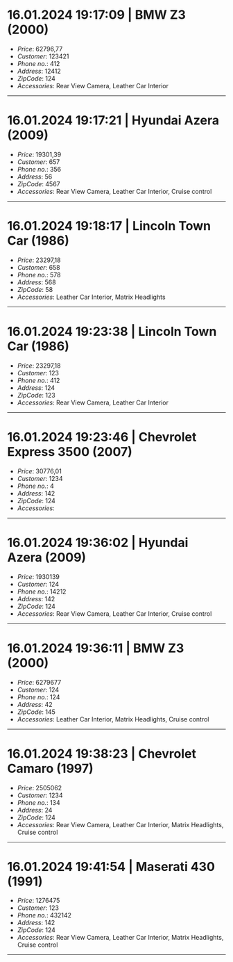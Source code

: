 # 16.01.2024 19:17:09 | BMW Z3 (2000)
- *Price*: 62796,77
- *Customer*: 123421
- *Phone no.*: 412
- *Address*: 12412
- *ZipCode*: 124
- *Accessories*: Rear View Camera, Leather Car Interior
---
# 16.01.2024 19:17:21 | Hyundai Azera (2009)
- *Price*: 19301,39
- *Customer*: 657
- *Phone no.*: 356
- *Address*: 56
- *ZipCode*: 4567
- *Accessories*: Rear View Camera, Leather Car Interior, Cruise control
---
# 16.01.2024 19:18:17 | Lincoln Town Car (1986)
- *Price*: 23297,18
- *Customer*: 658
- *Phone no.*: 578
- *Address*: 568
- *ZipCode*: 58
- *Accessories*: Leather Car Interior, Matrix Headlights
---
# 16.01.2024 19:23:38 | Lincoln Town Car (1986)
- *Price*: 23297,18
- *Customer*: 123
- *Phone no.*: 412
- *Address*: 124
- *ZipCode*: 123
- *Accessories*: Rear View Camera, Leather Car Interior
---
# 16.01.2024 19:23:46 | Chevrolet Express 3500 (2007)
- *Price*: 30776,01
- *Customer*: 1234
- *Phone no.*: 4
- *Address*: 142
- *ZipCode*: 124
- *Accessories*: 
---
# 16.01.2024 19:36:02 | Hyundai Azera (2009)
- *Price*: 1930139
- *Customer*: 124
- *Phone no.*: 14212
- *Address*: 142
- *ZipCode*: 124
- *Accessories*: Rear View Camera, Leather Car Interior, Cruise control
---
# 16.01.2024 19:36:11 | BMW Z3 (2000)
- *Price*: 6279677
- *Customer*: 124
- *Phone no.*: 124
- *Address*: 42
- *ZipCode*: 145
- *Accessories*: Leather Car Interior, Matrix Headlights, Cruise control
---
# 16.01.2024 19:38:23 | Chevrolet Camaro (1997)
- *Price*: 2505062
- *Customer*: 1234
- *Phone no.*: 134
- *Address*: 24
- *ZipCode*: 124
- *Accessories*: Rear View Camera, Leather Car Interior, Matrix Headlights, Cruise control
---
# 16.01.2024 19:41:54 | Maserati 430 (1991)
- *Price*: 1276475
- *Customer*: 123
- *Phone no.*: 432142
- *Address*: 142
- *ZipCode*: 124
- *Accessories*: Rear View Camera, Leather Car Interior, Matrix Headlights, Cruise control
---
